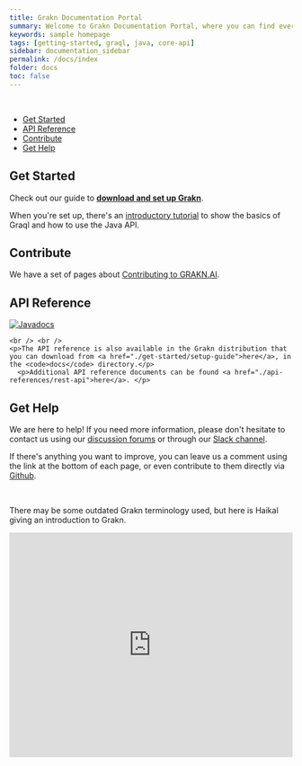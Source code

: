 ```yaml
---
title: Grakn Documentation Portal
summary: Welcome to Grakn Documentation Portal, where you can find everything you need to get up to speed.
keywords: sample homepage
tags: [getting-started, graql, java, core-api]
sidebar: documentation_sidebar
permalink: /docs/index
folder: docs
toc: false
---
```


<br />
<ul id="profileTabs" class="nav nav-tabs nav-tabs--intro">
    <li class="active"><a href="#getstarted" data-toggle="tab">Get Started</a></li>
    <li><a href="#apireference" data-toggle="tab">API Reference</a></li>
    <li><a href="#contribute" data-toggle="tab">Contribute</a></li>
    <li><a href="#gethelp" data-toggle="tab">Get Help</a></li>
</ul>

<div class="tab-content tab-content--intro">

  <div role="tabpanel" class="tab-pane active" id="getstarted">
    <h2>Get Started</h2>
    <p>Check out our guide to <b><a href="./docs/get-started/setup-guide">download and set up Grakn</a></b>.</p>
    <p>When you're set up, there's an <a href="./docs/get-started/quickstart-tutorial">introductory tutorial</a> to show the basics of Graql and how to use the Java API.</p>
  </div>

  <div role="tabpanel" class="tab-pane" id="contribute">
    <h2>Contribute</h2>
    <p>We have a set of pages about <a href="../contributors/index.html">Contributing to GRAKN.AI</a>.</p>
  </div>

  <div role="tabpanel" class="tab-pane" id="apireference">
    <h2>API Reference</h2>
    <a href="https://javadoc.io/doc/ai.grakn/grakn"><img src="https://javadoc.io/badge/ai.grakn/grakn.svg" alt="Javadocs"></a>

    <br /> <br />
    <p>The API reference is also available in the Grakn distribution that you can download from <a href="./get-started/setup-guide">here</a>, in the <code>docs</code> directory.</p>
      <p>Additional API reference documents can be found <a href="./api-references/rest-api">here</a>. </p>
  </div>

  <div role="tabpanel" class="tab-pane" id="gethelp">
    <h2>Get Help</h2>
    <p>We are here to help! If you need more information, please don't hesitate to contact us using our <a href="http://discuss.grakn.ai">discussion forums</a> or through our <a href="https://grakn.ai/slack">Slack channel</a>.</p>
    <p>If there's anything you want to improve, you can leave us a comment using the link at the bottom of each page, or even contribute to them directly via <a target="_blank" href="https://github.com/graknlabs/docs">Github</a>.</p>
  </div>
</div>

<br />

There may be some outdated Grakn terminology used, but here is Haikal giving an introduction to Grakn.

<iframe style="width: 100%; height: 400px" src="https://www.youtube.com/embed/OeFrudRlXAM?list=PLDaQNzoeb9L7UZDPq7z1Gd2Rc0m_oeSDQ" frameborder="0" allowfullscreen></iframe>
